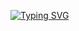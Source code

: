 [![Typing SVG](https://readme-typing-svg.demolab.com?font=Fira+Code&pause=500&color=00F700&background=00000000&center=true&vCenter=true&width=500&lines=Welcome+to+Macro+Tunneling+Reseller+;Enjoy+the+Experience+%F0%9F%A4%9F)](https://git.io/typing-svg)
